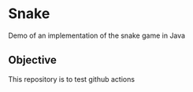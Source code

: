 # Snake
Demo of an implementation of the snake game in Java

## Objective
This repository is to test github actions
